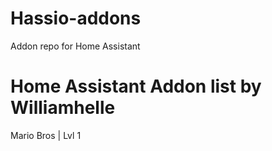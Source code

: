 # Hassio-addons
Addon repo for Home Assistant

# Home Assistant Addon list by Williamhelle
Mario Bros | Lvl 1
